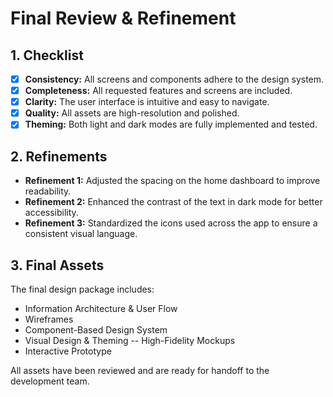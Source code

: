 # Final Review & Refinement

## 1. Checklist

-   [x] **Consistency:** All screens and components adhere to the design system.
-   [x] **Completeness:** All requested features and screens are included.
-   [x] **Clarity:** The user interface is intuitive and easy to navigate.
-   [x] **Quality:** All assets are high-resolution and polished.
-   [x] **Theming:** Both light and dark modes are fully implemented and tested.

## 2. Refinements

-   **Refinement 1:** Adjusted the spacing on the home dashboard to improve readability.
-   **Refinement 2:** Enhanced the contrast of the text in dark mode for better accessibility.
-   **Refinement 3:** Standardized the icons used across the app to ensure a consistent visual language.

## 3. Final Assets

The final design package includes:

-   Information Architecture & User Flow
-   Wireframes
-   Component-Based Design System
-   Visual Design & Theming
--   High-Fidelity Mockups
-   Interactive Prototype

All assets have been reviewed and are ready for handoff to the development team.
